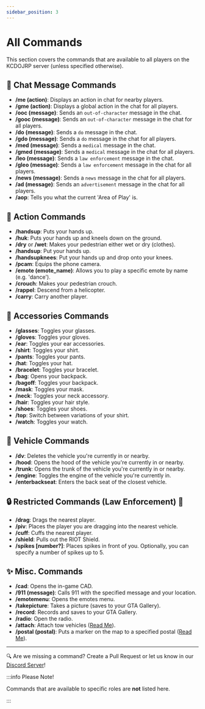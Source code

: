 ```yaml
---
sidebar_position: 3
---
```


# All Commands

This section covers the commands that are available to all players on the KCDOJRP server (unless specified otherwise).

## 🧑 Chat Message Commands
- **/me (action)**: Displays an action in chat for nearby players.
- **/gme (action)**: Displays a global action in the chat for all players.
- **/ooc (message)**: Sends an `out-of-character` message in the chat.
- **/gooc (message)**: Sends an `out-of-character` message in the chat for all players.
- **/do (message)**: Sends a `do` message in the chat.
- **/gdo (message)**: Sends a `do` message in the chat for all players.
- **/med (message)**: Sends a `medical` message in the chat.
- **/gmed (message)**: Sends a `medical` message in the chat for all players.
- **/leo (message)**: Sends a `law enforcement` message in the chat.
- **/gleo (message)**: Sends a `law enforcement` message in the chat for all players.
- **/news (message)**: Sends a `news` message in the chat for all players.
- **/ad (message)**: Sends an `advertisement` message in the chat for all players.
- **/aop**: Tells you what the current 'Area of Play' is.

## 🚶 Action Commands
- **/handsup**: Puts your hands up.
- **/huk**: Puts your hands up and kneels down on the ground.
- **/dry** or **/wet**: Makes your pedestrian either wet or dry (clothes).
- **/handsup**: Put your hands up.
- **/handsupknees**: Put your hands up and drop onto your knees.
- **/pcam**: Equips the phone camera.
- **/emote (emote_name)**: Allows you to play a specific emote by name (e.g. 'dance').
- **/crouch**: Makes your pedestrian crouch.
- **/rappel**: Descend from a helicopter.
- **/carry**: Carry another player.

## 👕 Accessories Commands
- **/glasses**: Toggles your glasses.
- **/gloves**: Toggles your gloves.
- **/ear**: Toggles your ear accessories.
- **/shirt**: Toggles your shirt.
- **/pants**: Toggles your pants.
- **/hat**: Toggles your hat.
- **/bracelet**: Toggles your bracelet.
- **/bag**: Opens your backpack.
- **/bagoff**: Toggles your backpack.
- **/mask**: Toggles your mask.
- **/neck**: Toggles your neck accessory.
- **/hair**: Toggles your hair style.
- **/shoes**: Toggles your shoes.
- **/top**: Switch between variations of your shirt.
- **/watch**: Toggles your watch.

## 🚗 Vehicle Commands
- **/dv**: Deletes the vehicle you're currently in or nearby.
- **/hood**: Opens the hood of the vehicle you're currently in or nearby.
- **/trunk**: Opens the trunk of the vehicle you're currently in or nearby.
- **/engine**: Toggles the engine of the vehicle you're currently in.
- **/enterbackseat**: Enters the back seat of the closest vehicle.

## 🔒 Restricted Commands (Law Enforcement) 👮
- **/drag**: Drags the nearest player.
- **/piv**: Places the player you are dragging into the nearest vehicle.
- **/cuff**: Cuffs the nearest player.
- **/shield**: Pulls out the RIOT Shield.
- **/spikes [number?]**: Places spikes in front of you. Optionally, you can specify a number of spikes up to 5.

## ✨ Misc. Commands
- **/cad**: Opens the in-game CAD.
- **/911 (message)**: Calls 911 with the specified message and your location.
- **/emotemenu**: Opens the emotes menu.
- **/takepicture**: Takes a picture (saves to your GTA Gallery).
- **/record**: Records and saves to your GTA Gallery.
- **/radio**: Open the radio.
- **/attach**: Attach tow vehicles ([Read Me](https://docs.kcdojrp.com/docs/intro)).
- **/postal (postal)**: Puts a marker on the map to a specified postal ([Read Me](/docs/postals/postals#the-postal-command)).

---

🔍 Are we missing a command? Create a Pull Request or let us know in our [Discord Server](https://discord.gg/sAAMeZZvrq)!

:::info Please Note!

Commands that are available to specific roles are **not** listed here.

:::
